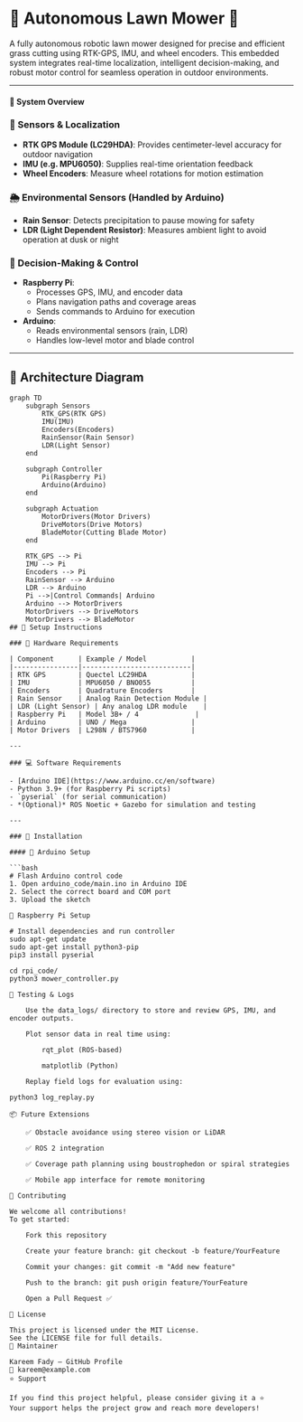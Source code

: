 # 🌿 Autonomous Lawn Mower 🤖

A fully autonomous robotic lawn mower designed for precise and efficient grass cutting using RTK-GPS, IMU, and wheel encoders. This embedded system integrates real-time localization, intelligent decision-making, and robust motor control for seamless operation in outdoor environments.

---


#### 🧠 System Overview

### 📡 Sensors & Localization
- **RTK GPS Module (LC29HDA)**: Provides centimeter-level accuracy for outdoor navigation
- **IMU (e.g. MPU6050)**: Supplies real-time orientation feedback
- **Wheel Encoders**: Measure wheel rotations for motion estimation

### 🌦️ Environmental Sensors (Handled by Arduino)
- **Rain Sensor**: Detects precipitation to pause mowing for safety
- **LDR (Light Dependent Resistor)**: Measures ambient light to avoid operation at dusk or night

### 🧾 Decision-Making & Control
- **Raspberry Pi**:
  - Processes GPS, IMU, and encoder data
  - Plans navigation paths and coverage areas
  - Sends commands to Arduino for execution
- **Arduino**:
  - Reads environmental sensors (rain, LDR)
  - Handles low-level motor and blade control

---
## 📐 Architecture Diagram

```mermaid
graph TD
    subgraph Sensors
        RTK_GPS(RTK GPS)
        IMU(IMU)
        Encoders(Encoders)
        RainSensor(Rain Sensor)
        LDR(Light Sensor)
    end

    subgraph Controller
        Pi(Raspberry Pi)
        Arduino(Arduino)
    end

    subgraph Actuation
        MotorDrivers(Motor Drivers)
        DriveMotors(Drive Motors)
        BladeMotor(Cutting Blade Motor)
    end

    RTK_GPS --> Pi
    IMU --> Pi
    Encoders --> Pi
    RainSensor --> Arduino
    LDR --> Arduino
    Pi -->|Control Commands| Arduino
    Arduino --> MotorDrivers
    MotorDrivers --> DriveMotors
    MotorDrivers --> BladeMotor
## 🚀 Setup Instructions

### 🔧 Hardware Requirements

| Component      | Example / Model           |
|----------------|---------------------------|
| RTK GPS        | Quectel LC29HDA           |
| IMU            | MPU6050 / BNO055          |
| Encoders       | Quadrature Encoders       |
| Rain Sensor    | Analog Rain Detection Module |
| LDR (Light Sensor) | Any analog LDR module    |
| Raspberry Pi   | Model 3B+ / 4              |
| Arduino        | UNO / Mega                |
| Motor Drivers  | L298N / BTS7960           |

---

### 💻 Software Requirements

- [Arduino IDE](https://www.arduino.cc/en/software)
- Python 3.9+ (for Raspberry Pi scripts)
- `pyserial` (for serial communication)
- *(Optional)* ROS Noetic + Gazebo for simulation and testing

---

### 🔌 Installation

#### 🚀 Arduino Setup

```bash
# Flash Arduino control code
1. Open arduino_code/main.ino in Arduino IDE
2. Select the correct board and COM port
3. Upload the sketch

🐍 Raspberry Pi Setup

# Install dependencies and run controller
sudo apt-get update
sudo apt-get install python3-pip
pip3 install pyserial

cd rpi_code/
python3 mower_controller.py

🧪 Testing & Logs

    Use the data_logs/ directory to store and review GPS, IMU, and encoder outputs.

    Plot sensor data in real time using:

        rqt_plot (ROS-based)

        matplotlib (Python)

    Replay field logs for evaluation using:

python3 log_replay.py

📦 Future Extensions

    ✅ Obstacle avoidance using stereo vision or LiDAR

    ✅ ROS 2 integration

    ✅ Coverage path planning using boustrophedon or spiral strategies

    ✅ Mobile app interface for remote monitoring

🤝 Contributing

We welcome all contributions!
To get started:

    Fork this repository

    Create your feature branch: git checkout -b feature/YourFeature

    Commit your changes: git commit -m "Add new feature"

    Push to the branch: git push origin feature/YourFeature

    Open a Pull Request ✅

📜 License

This project is licensed under the MIT License.
See the LICENSE file for full details.
🙌 Maintainer

Kareem Fady – GitHub Profile
📧 kareem@example.com
⭐️ Support

If you find this project helpful, please consider giving it a ⭐️
Your support helps the project grow and reach more developers!
